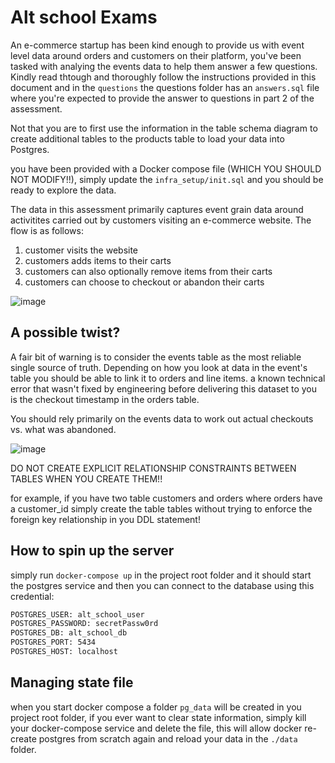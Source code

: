 # Alt school Exams

An e-commerce startup has been kind enough to provide us with event level data around orders and customers on their platform, you've been tasked with analying the events data to help them answer a few questions. Kindly read thtough and thoroughly follow the instructions provided in this document and in the `questions` the questions folder has an `answers.sql` file where you're expected to provide the answer to questions in part 2 of the assessment.

Not that you are to first use the information in the table schema diagram to create additional tables to the products table to load your data into Postgres.

you have been provided with a Docker compose file (WHICH YOU SHOULD NOT MODIFY!!), simply update the `infra_setup/init.sql` and you should be ready to explore the data.

The data in this assessment primarily captures event grain data around activitites carried out by customers visiting an e-commerce website. The flow is as follows:

1. customer visits the website
2. customers adds items to their carts
3. customers can also optionally remove items from their carts
4. customers can choose to checkout or abandon their carts


![image](assets/archi.png)


## A possible twist?
A fair bit of warning is to consider the events table as the most reliable single source of truth. Depending on how you look at data in the event's table you should be able to link it to orders and line items. a known technical error that wasn't fixed by engineering before delivering this dataset to you is the checkout timestamp in the orders table. 

You should rely primarily on the events data to work out actual checkouts vs. what was abandoned.

![image](assets/table-relationship.png)

DO NOT CREATE EXPLICIT RELATIONSHIP CONSTRAINTS BETWEEN TABLES WHEN YOU CREATE THEM!! 

for example, if you have two table customers and orders where orders have a customer_id simply create the table tables without trying to enforce the foreign key relationship in you DDL statement!

## How to spin up the server

simply run `docker-compose up` in the project root folder and it should start the postgres service and then you can connect to the database using this credential:

```bash
POSTGRES_USER: alt_school_user
POSTGRES_PASSWORD: secretPassw0rd
POSTGRES_DB: alt_school_db
POSTGRES_PORT: 5434
POSTGRES_HOST: localhost
```

## Managing state file

when you start docker compose a folder `pg_data` will be created in you project root folder, if you ever want to clear state information, simply kill your docker-compose service and delete the file, this will allow docker re-create postgres from scratch again and reload your data in the `./data` folder.